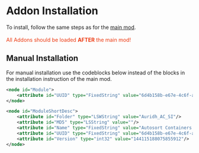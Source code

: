 # Addon Installation
To install, follow the same steps as for the [main mod](main.md).<br><br>
<span style="color:#ed3a12">All Addons should be loaded **AFTER** the main mod!<span>

## Manual Installation
For manual installation use the codeblocks below instead of the blocks in the installation instruction of the main mod.

```xml
<node id="Module">
    <attribute id="UUID" type="FixedString" value="6d4b158b-e67e-4c6f-ac60-89a8183ab536"/>
</node>
```
```xml
<node id="ModuleShortDesc">
    <attribute id="Folder" type="LSWString" value="Auridh_AC_SI"/>
    <attribute id="MD5" type="LSString" value=""/>
    <attribute id="Name" type="FixedString" value="Autosort Containers Simple Icons"/>
    <attribute id="UUID" type="FixedString" value="6d4b158b-e67e-4c6f-ac60-89a8183ab536"/>
    <attribute id="Version" type="int32" value="144115188075855912"/>
</node>
```
